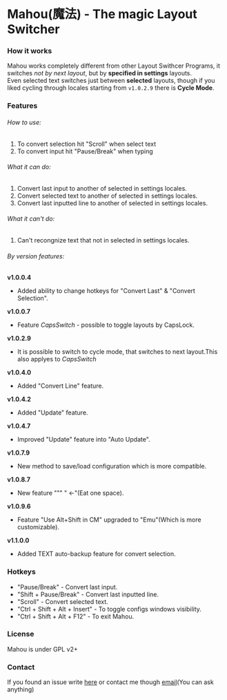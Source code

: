 # Mahou(魔法) - The magic Layout Switcher
### How it works
Mahou works completely different from other Layout Swithcer Programs, it switches *not by next layout*, but by **specified in settings** layouts. <br/>
Even selected text switches just between **selected** layouts, though if you liked cycling through locales starting from `v1.0.2.9` there is **Cycle Mode**.

### Features

###### How to use:
1. To convert selection hit "Scroll" when select text
2. To convert input hit "Pause/Break" when typing

###### What it can do:
1. Convert last input to another of selected in settings locales.
2. Convert selected text to another of selected in settings locales.
3. Convert last inputted line to another of selected in settings locales.

###### What it can't do:
1. Can't recongnize text that not in selected in settings locales.

###### By version features:
**v1.0.0.4**<br/>
- Added ability to change hotkeys for "Convert Last" & "Convert Selection".

**v1.0.0.7**<br/>
- Feature *CapsSwitch* - possible to toggle layouts by CapsLock.

**v1.0.2.9**<br/>
- It is possible to switch to cycle mode, that switches to next layout.This also applyes to *CapsSwitch*

**v1.0.4.0**<br/>
- Added "Convert Line" feature.

**v1.0.4.2**<br/>
- Added "Update" feature.

**v1.0.4.7**<br/>
- Improved "Update" feature into "Auto Update".

**v1.0.7.9**<br/>
- New method to save/load configuration which is more compatible.

**v1.0.8.7**<br/>
- New feature """ " ←"(Eat one space).

**v1.0.9.6**<br/>
- Feature "Use Alt+Shift in CM" upgraded to "Emu"(Which is more customizable).

**v1.1.0.0**<br/>
- Added TEXT auto-backup feature for convert selection.

### Hotkeys
- "Pause/Break" - Convert last input.
- "Shift + Pause/Break" - Convert last inputted line.
- "Scroll" - Convert selected text.
- "Ctrl + Shift + Alt + Insert" - To toggle configs windows visibility.
- "Ctrl + Shift + Alt + F12" - To exit Mahou.

### License
Mahou is under GPL v2+

### Contact
If you found an issue write [here](https://github.com/BladeMight/Mahou/issues)
or contact me though [email](mailto:BladeMight@gmail.com)(You can ask anything)
